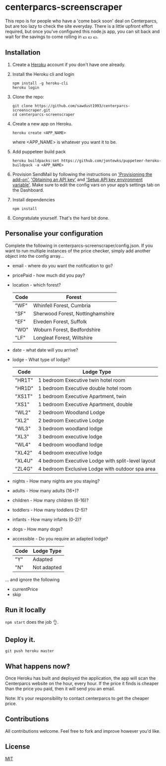 # centerparcs-screenscraper
This repo is for people who have a 'come back soon' deal on Centerparcs, but are too lazy to check the site everyday. There is a little upfront effort required, but once you've configured this node.js app, you can sit back and wait for the savings to come rolling in :pound: :pound: :pound:.

## Installation
1. Create a [Heroku](https://www.heroku.com/) account if you don't have one already.

2. Install the Heroku cli and login
   ```
   npm install -g heroku-cli
   heroku login
   ```
   
2. Clone the repo:
   ```
   git clone https://github.com/sawdust1993/centerparcs-screenscraper.git
   cd centerparcs-screenscraper
   ```
   
3. Create a new app on Heroku.
   ```
   heroku create <APP_NAME>
   ```
   where <APP_NAME> is whatever you want it to be.
   
4. Add puppeteer build pack
   ```
   heroku buildpacks:set https://github.com/jontewks/puppeteer-heroku-buildpack -a <APP_NAME>
   ```
5. Provision SendMail by following the instructions on ['Provisioning the add-on'](https://devcenter.heroku.com/articles/sendgrid#provisioning-the-add-on), ['Obtaining an API key'](https://devcenter.heroku.com/articles/sendgrid#obtaining-an-api-key) and ['Setup API key environment variable'](https://devcenter.heroku.com/articles/sendgrid#setup-api-key-environment-variable). Make sure to edit the config vars on your app’s settings tab on the Dashboard.

6. Install dependencies
   ```
   npm install
   ```
   
7. Congratulate yourself. That's the hard bit done.

## Personalise your configuration
Complete the following in centerparcs-screenscraper/config.json. If you want to run multiple instances of the price checker, simply add another object into the config array...

* email - where do you want the notification to go?

* pricePaid - how much did you pay?

* location - which forest?

  Code | Forest
  --- | ---
  "WF" | Whinfell Forest, Cumbria
  "SF" | Sherwood Forest, Nottinghamshire
  "EF" | Elveden Forest, Suffolk
  "WO" | Woburn Forest, Bedfordshire
  "LF" | Longleat Forest, Wiltshire

* date - what date will you arrive?

* lodge - What type of lodge?

  Code | Lodge Type
  --- | ---
  "HR1T" | 1 bedroom Executive twin hotel room
  "HR1D" | 1 bedroom Executive double hotel room
  "XS1T" | 1 bedroom Executive Apartment, twin
  "XS1" | 1 bedroom Executive Apartment, double
  "WL2" | 2 bedroom Woodland Lodge
  "XL2" | 2 bedroom Executive Lodge
  "WL3" | 3 bedroom woodland lodge
  "XL3" | 3 bedroom executive lodge
  "WL4" | 4 bedroom woodland lodge
  "XL42" | 4 bedroom executive lodge
  "XL4U" | 4 bedroom Executive Lodge with split-level layout
  "ZL4G" | 4 bedroom Exclusive Lodge with outdoor spa area
                              
* nights - How many nights are you staying?

* adults - How many adults (16+)?

* children - How many children (6-16)?

* toddlers - How many toddlers (2-5)?

* infants - How many infants (0-2)?

* dogs - How many dogs?

* accessible - Do you require an adapted lodge?

  Code | Lodge Type
  --- | ---
  "Y" | Adapted
  "N" | Not adapted

... and ignore the following
* currentPrice
* skip

## Run it locally
`npm start` does the job :ok_hand:.

## Deploy it.
```
git push heroku master
```

## What happens now?
Once Heroku has built and deployed the application, the app will scan the Centerparcs website on the hour, every hour. If the price it finds is cheaper than the price you paid, then it will send you an email.

Note: It's your responsibility to contact centerparcs to get the cheaper price. 

## Contributions
All contributions welcome. Feel free to fork and improve however you'd like.

## License
[MIT](https://github.com/sawdust1993/centerparcs-screenscraper/blob/master/LICENSE)
